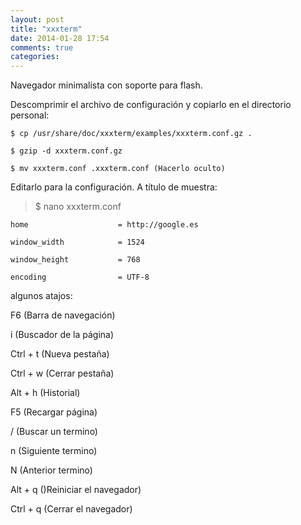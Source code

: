 ```yaml
---
layout: post
title: "xxxterm"
date: 2014-01-28 17:54
comments: true
categories: 
---
```

Navegador minimalista con soporte para flash.

Descomprimir  el archivo de configuración y copiarlo en el directorio personal:

	$ cp /usr/share/doc/xxxterm/examples/xxxterm.conf.gz .

	$ gzip -d xxxterm.conf.gz

	$ mv xxxterm.conf .xxxterm.conf (Hacerlo oculto)

Editarlo para la configuración. A título de muestra:

>$ nano xxxterm.conf

	home                    = http://google.es

	window_width            = 1524

	window_height           = 768

	encoding                = UTF-8

algunos atajos:

F6 (Barra de navegación)

i (Buscador de la página)

Ctrl + t (Nueva pestaña)

Ctrl + w (Cerrar pestaña)

Alt + h (Historial)

F5 (Recargar página)

/ (Buscar un termino)

n (Siguiente termino)

N (Anterior termino)

Alt + q ()Reiniciar el navegador)

Ctrl + q (Cerrar el navegador)

